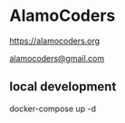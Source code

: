 # AlamoCoders

<https://alamocoders.org>

alamocoders@gmail.com

## local development

  docker-compose up -d
